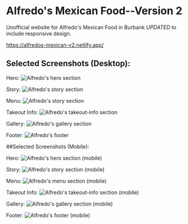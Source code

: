 # Alfredo's Mexican Food--Version 2

Unofficial website for Alfredo's Mexican Food in Burbank _UPDATED_ to include responsive design.

https://alfredos-mexican-v2.netlify.app/

## Selected Screenshots (Desktop):

Hero:
![Alfredo's hero section](https://lh3.googleusercontent.com/8wC6i6LXHk61fg3fMSTNQwpHBvPbPVN8DXllUkR7sHBwXdxGiXACtntz6uetTyyHUm0rkfiRoVPFvgzcgBd4_ROvvNpL_iL_0eP_Xh3bTEa5X2jyHeAmzVcYl3cAf5TXhfcZ0acNNw=w2400)

Story:
![Alfredo's story section](https://lh3.googleusercontent.com/uBDfJDFheZnt-4YZAfN6s8T3Aej-s7MLOmpmP52JICu5VKeBhqPL0At89qe7ZHmgu-7ajsuChstId_UhIFlDbFfuHCSZpbdy_EqHaa-42rwVwYHtziWzpVhxm-SEyVMqWW0uMRPL8g=w2400)

Menu:
![Alfredo's story section](https://lh3.googleusercontent.com/L6iSJvWMeRdCoGiat7MhCDcVpuW7d8I03VaO1_IlyRwTXlqBJy6aqOYRVsGI8uBnI7KC6HfCVFzqNK0iZTF4ZMr8YT89pT4nu_tW9coZmkz8kQlbChUgyvHIhAwZtS2JiK7OVuhiCw=w2400)

Takeout Info:
![Alfredo's takeout-info section](https://lh3.googleusercontent.com/wg2KMTdmB3fhuJZJuVn-vGuO6Jdf17Adls3233KhQTnsXUCUtKxCuB2SakOMtEuAmltjpvU8JXE0Lyuk0Gzp7Z0vZPb8X9nLFS7ThWKkQ-uYW_OIvXaWN6dIa2wT_FJuydupovGCFg=w2400)

Gallery:
![Alfredo's gallery section](https://lh3.googleusercontent.com/Qjlg5OwuRtaCnVK9J-x7mvrcdv1w65_Ri-NXvVBbP04XJ25JSCHhGwtde5UAcNjMEN7ZJiUH_8uNQj6U3d_8AwvsZxrI-zALtOMxGytwuBorh8-Q1BuBKiFSOx0-V2acCTkP8K3Fvg=w2400)

Footer:
![Alfredo's footer](https://lh3.googleusercontent.com/nxKUjzpCNYK9970WfUrjJ35t7x-FG_9XicP7eQOWJrHJsxk-SQB2YTUoypIDU5u_Z7b11c1NFGI2K93ShQ30ovTzoUDlFEtd9HXRjJxSHXqmtfI7y5hpLTHaJa4CDf_EWKzOduPflw=w2400)

##Selected Screenshots (Mobile):

Hero:
![Alfredo's hero section (mobile)](https://lh3.googleusercontent.com/278OskmcqCVIh_slQR4gmN2DDgPMGZ8AW97hWdzoDNFH7mt0UJ6-rEzxSQOz9hbPK6DBCW2mJYVWSWJejN1s_EYPpqen1pXFCpkq4qrOX5IKKWuky-ii6jTc_qc0my2CMxDg4xQwUQ=w2400)

Story:
![Alfredo's story section (mobile)](https://lh3.googleusercontent.com/bfvRwoTN75TaG0giBcg0gGw_cs9lObdKnWSxcqeaMqhn_TaSjcL4PfGQ6gneHCM3PTuuyGQ_SCh4W3pjdGCFSjykS7Qy0kCPiTI5jMgg5SyKqjONL3wbrTzX9CoD-acCW1OameC2Cw=w2400)

Menu:
![Alfredo's menu section (mobile)](https://lh3.googleusercontent.com/k4OzQPd4bVNul-OonLRaaDSKCdMqjATzLhMYBdnjmQREnXREfdISw1q4cLstINqQJ_uNuK4pkgMZ4DFIQkUZ17jnnzLSdabTJjLDW4M-ltZiwU3_ILZul7nFR7vI_k3FefoAIcjV4g=w2400)

Takeout Info:
![Alfredo's takeout-info section (mobile)](https://lh3.googleusercontent.com/DpSJLzsOuBqXpS2vttzZQnkHPLlQVV_C0aKLongGBqAOKHkEPfJcYam2UzqFeXPQ3ouYmDtgMFYxYEe7C7SfxqzdEXD8tOZwd-d5IKCzi8M0UKXbCcPjoULfD926ceRSKjbOQpvLAw=w2400)

Gallery:
![Alfredo's gallery section (mobile)](https://lh3.googleusercontent.com/58vRLOjZbUUlrsQYHQLDDddHSRwLuVLye18PkUR8TSfJ64-BcZ6Rp_5jCQZpzdzNHvjomAvZ91GjzVt5DcCCNn6_JhKDccepQC7thbddV13znZ7DkJUn8aDy5rqhPuiAQEmZhTs5Og=w2400)

Footer:
![Alfredo's footer (mobile)](https://lh3.googleusercontent.com/rLE-LvWz-vi50jziwO4Fbo3PZK4ABjT_Y1C-cF-jik2ZXg5XEPJAZh2kMrw8YDwIOer8ZxCDYmiqvnHDk8LAWnNxqFxhZetP1Dbn6YM4lOyUty9a8Ip8rXblRWeT4EQDA2aNoZ2cYw=w2400)
